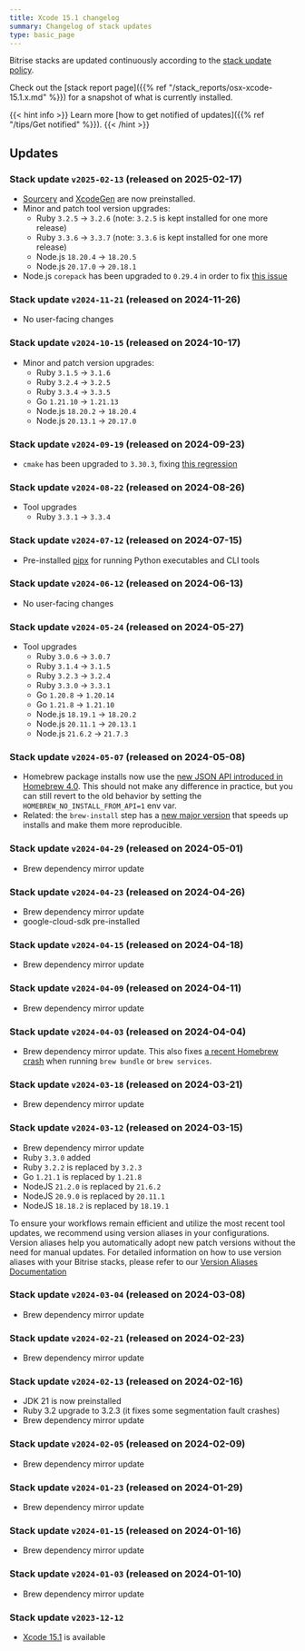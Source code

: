 ```yaml
---
title: Xcode 15.1 changelog
summary: Changelog of stack updates
type: basic_page
---
```


Bitrise stacks are updated continuously according to the [stack update policy](https://devcenter.bitrise.io/en/infrastructure/build-stacks/stack-update-policy.html).

Check out the [stack report page]({{% ref "/stack_reports/osx-xcode-15.1.x.md" %}}) for a snapshot of what is currently installed.

{{< hint info >}}
Learn more [how to get notified of updates]({{% ref "/tips/Get notified" %}}).
{{< /hint >}}

## Updates

### Stack update `v2025-02-13` (released on 2025-02-17)

- [Sourcery](https://github.com/krzysztofzablocki/Sourcery) and [XcodeGen](https://github.com/yonaskolb/XcodeGen) are now preinstalled.
- Minor and patch tool version upgrades:
  - Ruby `3.2.5` -> `3.2.6` (note: `3.2.5` is kept installed for one more release)
  - Ruby `3.3.6` -> `3.3.7` (note: `3.3.6` is kept installed for one more release)
  - Node.js `18.20.4` -> `18.20.5`
  - Node.js `20.17.0` -> `20.18.1`
- Node.js `corepack` has been upgraded to `0.29.4` in order to fix [this issue](https://github.com/nodejs/corepack/issues/612)

### Stack update `v2024-11-21` (released on 2024-11-26)

- No user-facing changes

### Stack update `v2024-10-15` (released on 2024-10-17)

- Minor and patch version upgrades:
  - Ruby `3.1.5` -> `3.1.6`
  - Ruby `3.2.4` -> `3.2.5`
  - Ruby `3.3.4` -> `3.3.5`
  - Go `1.21.10` -> `1.21.13`
  - Node.js `18.20.2` -> `18.20.4`
  - Node.js `20.13.1` -> `20.17.0`

### Stack update `v2024-09-19` (released on 2024-09-23)

- `cmake` has been upgraded to `3.30.3`, fixing [this regression](https://gitlab.kitware.com/cmake/cmake/-/issues/26128)

### Stack update `v2024-08-22` (released on 2024-08-26)

- Tool upgrades
    - Ruby `3.3.1` → `3.3.4`

### Stack update `v2024-07-12` (released on 2024-07-15)

- Pre-installed [pipx](https://github.com/pypa/pipx) for running Python executables and CLI tools

### Stack update `v2024-06-12` (released on 2024-06-13)

- No user-facing changes

### Stack update `v2024-05-24` (released on 2024-05-27)

- Tool upgrades
    - Ruby `3.0.6` → `3.0.7`
    - Ruby `3.1.4` → `3.1.5`
    - Ruby `3.2.3` → `3.2.4`
    - Ruby `3.3.0` → `3.3.1`
    - Go `1.20.8` → `1.20.14`
    - Go `1.21.8` → `1.21.10`
    - Node.js `18.19.1` → `18.20.2`
    - Node.js `20.11.1` → `20.13.1`
    - Node.js `21.6.2` → `21.7.3`

### Stack update `v2024-05-07` (released on 2024-05-08)

- Homebrew package installs now use the [new JSON API introduced in Homebrew 4.0](https://brew.sh/2023/02/16/homebrew-4.0.0/). This should not make any difference in practice, but you can still revert to the old behavior by setting the `HOMEBREW_NO_INSTALL_FROM_API=1` env var.
- Related: the `brew-install` step has a [new major version](https://github.com/bitrise-steplib/steps-brew-install/releases/tag/1.0.0) that speeds up installs and make them more reproducible.

### Stack update `v2024-04-29` (released on 2024-05-01)

- Brew dependency mirror update

### Stack update `v2024-04-23` (released on 2024-04-26)

- Brew dependency mirror update
- google-cloud-sdk pre-installed

### Stack update `v2024-04-15` (released on 2024-04-18)

- Brew dependency mirror update

### Stack update `v2024-04-09` (released on 2024-04-11)

- Brew dependency mirror update

### Stack update `v2024-04-03` (released on 2024-04-04)

- Brew dependency mirror update. This also fixes [a recent Homebrew crash](https://github.com/Homebrew/homebrew-bundle/pull/1334) when running `brew bundle` or `brew services`.

### Stack update `v2024-03-18` (released on 2024-03-21)

- Brew dependency mirror update

### Stack update `v2024-03-12` (released on 2024-03-15)

- Brew dependency mirror update
- Ruby `3.3.0` added
- Ruby `3.2.2` is replaced by `3.2.3`
- Go `1.21.1` is replaced by `1.21.8`
- NodeJS `21.2.0` is replaced by `21.6.2`
- NodeJS `20.9.0` is replaced by `20.11.1`
- NodeJS `18.18.2` is replaced by `18.19.1`

To ensure your workflows remain efficient and utilize the most recent tool updates, we recommend using version aliases in your configurations. Version aliases help you automatically adopt new patch versions without the need for manual updates. For detailed information on how to use version aliases with your Bitrise stacks, please refer to our [Version Aliases Documentation](https://stacks.bitrise.io/tips/tool-versions/#version-aliases)

### Stack update `v2024-03-04` (released on 2024-03-08)

- Brew dependency mirror update

### Stack update `v2024-02-21` (released on 2024-02-23)

- Brew dependency mirror update

### Stack update `v2024-02-13` (released on 2024-02-16)

- JDK 21 is now preinstalled
- Ruby 3.2 upgrade to 3.2.3 (it fixes some segmentation fault crashes)
- Brew dependency mirror update

### Stack update `v2024-02-05` (released on 2024-02-09)

- Brew dependency mirror update

### Stack update `v2024-01-23` (released on 2024-01-29)

- Brew dependency mirror update

### Stack update `v2024-01-15` (released on 2024-01-16)

- Brew dependency mirror update

### Stack update `v2024-01-03` (released on 2024-01-10)

- Brew dependency mirror update

### Stack update `v2023-12-12`
- [Xcode 15.1](https://developer.apple.com/documentation/xcode-release-notes/xcode-15_1-release-notes) is available
